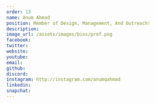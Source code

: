 ```yaml
---
order: 13
name: Anum Ahmad 
position: Member of Design, Management, And Outreach!
description: 
image_url: /assets/images/bios/prof.png
facebook: 
twitter: 
website: 
youtube: 
email: 
github: 
discord: 
instagram: http://instagram.com/anumqahmad 
linkedin: 
snapchat: 
---
```

